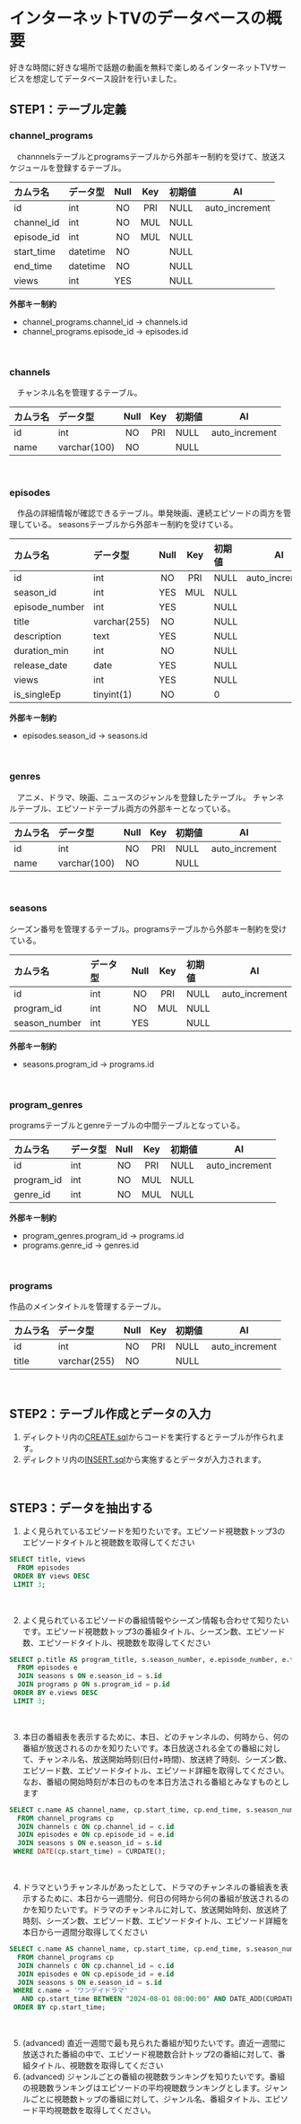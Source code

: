 # インターネットTVのデータベースの概要

好きな時間に好きな場所で話題の動画を無料で楽しめるインターネットTVサービスを想定してデータベース設計を行いました。

## STEP1：テーブル定義

### channel_programs
　channnelsテーブルとprogramsテーブルから外部キー制約を受けて、放送スケジュールを登録するテーブル。　

| カムラ名  | データ型   | Null | Key | 初期値 | AI |
|:---------|:---------|:-----:|:-----:|:----|:----:|
| id         | int      | NO   | PRI | NULL    | auto_increment |
| channel_id | int      | NO   | MUL | NULL    |                |
| episode_id | int      | NO   | MUL | NULL    |                |
| start_time | datetime | NO   |     | NULL    |                |
| end_time   | datetime | NO   |     | NULL    |                |
| views      | int      | YES  |     | NULL    |                |

**外部キー制約**<br>
- channel_programs.channel_id -> channels.id
- channel_programs.episode_id -> episodes.id

<br>

### channels
　チャンネル名を管理するテーブル。

| カムラ名  | データ型   | Null | Key | 初期値 | AI |
|:---------|:---------|:-----:|:-----:|:----|:----:|
| id    | int          | NO   | PRI | NULL    | auto_increment |
| name  | varchar(100) | NO   |     | NULL    |                |

<br>

### episodes
　作品の詳細情報が確認できるテーブル。単発映画、連続エピソードの両方を管理している。
seasonsテーブルから外部キー制約を受けている。

| カムラ名  | データ型   | Null | Key | 初期値 | AI |
|:---------|:---------|:-----:|:-----:|:----|:----:|
| id             | int          | NO   | PRI | NULL    | auto_increment |
| season_id      | int          | YES  | MUL | NULL    |                |
| episode_number | int          | YES  |     | NULL    |                |
| title          | varchar(255) | NO   |     | NULL    |                |
| description    | text         | YES  |     | NULL    |                |
| duration_min   | int          | NO   |     | NULL    |                |
| release_date   | date         | YES  |     | NULL    |                |
| views          | int          | YES  |     | NULL    |                |
| is_singleEp    | tinyint(1)   | NO   |     | 0       |                |

**外部キー制約**<br>
- episodes.season_id -> seasons.id

<br>

### genres
　アニメ、ドラマ、映画、ニュースのジャンルを登録したテーブル。
チャンネルテーブル、エピソードテーブル両方の外部キーとなっている。

| カムラ名  | データ型   | Null | Key | 初期値 | AI |
|:---------|:---------|:-----:|:-----:|:----|:----:|
| id    | int          | NO   | PRI | NULL    | auto_increment |
| name  | varchar(100) | NO   |     | NULL    |                |

<br>

### seasons
シーズン番号を管理するテーブル。programsテーブルから外部キー制約を受けている。

| カムラ名  | データ型   | Null | Key | 初期値 | AI |
|:---------|:---------|:-----:|:-----:|:----|:----:|
| id            | int  | NO   | PRI | NULL    | auto_increment |
| program_id    | int  | NO   | MUL | NULL    |                |
| season_number | int  | YES  |     | NULL    |                |

**外部キー制約**<br>
- seasons.program_id -> programs.id

<br>

### program_genres
programsテーブルとgenreテーブルの中間テーブルとなっている。

| カムラ名  | データ型   | Null | Key | 初期値 | AI |
|:---------|:---------|:-----:|:-----:|:----|:----:|
| id         | int  | NO   | PRI | NULL    | auto_increment |
| program_id | int  | NO   | MUL | NULL    |                |
| genre_id   | int  | NO   | MUL | NULL    |                |

**外部キー制約**<br>
- program_genres.program_id -> programs.id
- programs.genre_id -> genres.id

<br>

### programs
作品のメインタイトルを管理するテーブル。

| カムラ名  | データ型   | Null | Key | 初期値 | AI |
|:---------|:---------|:-----:|:-----:|:----|:----:|
| id    | int          | NO   | PRI | NULL    | auto_increment |
| title | varchar(255) | NO   |     | NULL    |                |

<br>


## STEP2：テーブル作成とデータの入力
1. ディレクトリ内の[CREATE.sql](https://github.com/mako-agawa/db-sql-internetTv/blob/main/CREATE.sql)からコードを実行するとテーブルが作られます。
2. ディレクトリ内の[INSERT.sql](https://github.com/mako-agawa/db-sql-internetTv/blob/main/INSERT.sql)から実施するとデータが入力されます。

<br>

## STEP3：データを抽出する

1. よく見られているエピソードを知りたいです。エピソード視聴数トップ3のエピソードタイトルと視聴数を取得してください
```SQL
SELECT title, views 
  FROM episodes 
 ORDER BY views DESC 
 LIMIT 3;
```
<br>

2. よく見られているエピソードの番組情報やシーズン情報も合わせて知りたいです。エピソード視聴数トップ3の番組タイトル、シーズン数、エピソード数、エピソードタイトル、視聴数を取得してください
```SQL
SELECT p.title AS program_title, s.season_number, e.episode_number, e.title AS episode_title, e.views
  FROM episodes e
  JOIN seasons s ON e.season_id = s.id
  JOIN programs p ON s.program_id = p.id
 ORDER BY e.views DESC
 LIMIT 3;
```
<br>

3. 本日の番組表を表示するために、本日、どのチャンネルの、何時から、何の番組が放送されるのかを知りたいです。本日放送される全ての番組に対して、チャンネル名、放送開始時刻(日付+時間)、放送終了時刻、シーズン数、エピソード数、エピソードタイトル、エピソード詳細を取得してください。なお、番組の開始時刻が本日のものを本日方法される番組とみなすものとします
```SQL
SELECT c.name AS channel_name, cp.start_time, cp.end_time, s.season_number, e.episode_number, e.title AS episode_title, e.description AS episode_description
  FROM channel_programs cp
  JOIN channels c ON cp.channel_id = c.id
  JOIN episodes e ON cp.episode_id = e.id
  JOIN seasons s ON e.season_id = s.id
 WHERE DATE(cp.start_time) = CURDATE();
```
<br>

4. ドラマというチャンネルがあったとして、ドラマのチャンネルの番組表を表示するために、本日から一週間分、何日の何時から何の番組が放送されるのかを知りたいです。ドラマのチャンネルに対して、放送開始時刻、放送終了時刻、シーズン数、エピソード数、エピソードタイトル、エピソード詳細を本日から一週間分取得してください
```SQL
SELECT c.name AS channel_name, cp.start_time, cp.end_time, s.season_number, e.episode_number, e.title AS episode_title, e.description AS episode_description
  FROM channel_programs cp
  JOIN channels c ON cp.channel_id = c.id
  JOIN episodes e ON cp.episode_id = e.id
  JOIN seasons s ON e.season_id = s.id
 WHERE c.name = 'ワンデイドラマ' 
   AND cp.start_time BETWEEN "2024-08-01 08:00:00" AND DATE_ADD(CURDATE(), INTERVAL 7 DAY)
 ORDER BY cp.start_time;
```
<br>

5. (advanced) 直近一週間で最も見られた番組が知りたいです。直近一週間に放送された番組の中で、エピソード視聴数合計トップ2の番組に対して、番組タイトル、視聴数を取得してください
6. (advanced) ジャンルごとの番組の視聴数ランキングを知りたいです。番組の視聴数ランキングはエピソードの平均視聴数ランキングとします。ジャンルごとに視聴数トップの番組に対して、ジャンル名、番組タイトル、エピソード平均視聴数を取得してください。